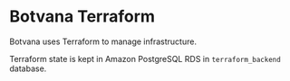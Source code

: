 # Botvana Terraform

Botvana uses Terraform to manage infrastructure.

Terraform state is kept in Amazon PostgreSQL RDS in `terraform_backend` database.
